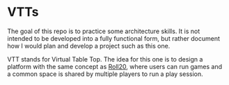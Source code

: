 # VTTs

The goal of this repo is to practice some architecture skills. It is not intended to be developed into a fully functional form, but rather document how I would plan and develop a project such as this one.

VTT stands for Virtual Table Top. The idea for this one is to design a platform with the same concept as [Roll20](https://roll20.net/), where users can run games and a common space is shared by multiple players to run a play session.
